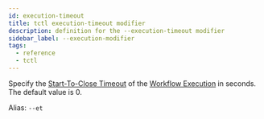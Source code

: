 ```yaml
---
id: execution-timeout
title: tctl execution-timeout modifier
description: definition for the --execution-timeout modifier
sidebar_label: --execution-modifier
tags:
  - reference
  - tctl
---
```


Specify the [Start-To-Close Timeout](/concepts/what-is-a-start-to-close-timeout) of the [Workflow Execution](/concepts/what-is-a-workflow-execution) in seconds.
The default value is 0.

Alias: `--et`
